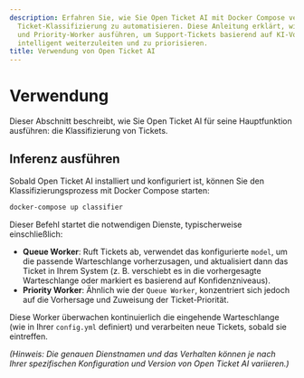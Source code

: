 ```yaml
---
description: Erfahren Sie, wie Sie Open Ticket AI mit Docker Compose verwenden, um die
  Ticket-Klassifizierung zu automatisieren. Diese Anleitung erklärt, wie Sie Queue-
  und Priority-Worker ausführen, um Support-Tickets basierend auf KI-Vorhersagen
  intelligent weiterzuleiten und zu priorisieren.
title: Verwendung von Open Ticket AI
---
```

# Verwendung

Dieser Abschnitt beschreibt, wie Sie Open Ticket AI für seine Hauptfunktion ausführen: die Klassifizierung von Tickets.

## Inferenz ausführen

Sobald Open Ticket AI installiert und konfiguriert ist, können Sie den Klassifizierungsprozess mit Docker Compose starten:

```bash
docker-compose up classifier
```

Dieser Befehl startet die notwendigen Dienste, typischerweise einschließlich:

*   **Queue Worker**: Ruft Tickets ab, verwendet das konfigurierte `model`, um die passende Warteschlange vorherzusagen, und aktualisiert dann das Ticket in Ihrem System (z. B. verschiebt es in die vorhergesagte Warteschlange oder markiert es basierend auf Konfidenzniveaus).
*   **Priority Worker**: Ähnlich wie der `Queue Worker`, konzentriert sich jedoch auf die Vorhersage und Zuweisung der Ticket-Priorität.

Diese Worker überwachen kontinuierlich die eingehende Warteschlange (wie in Ihrer `config.yml` definiert) und verarbeiten neue Tickets, sobald sie eintreffen.

*(Hinweis: Die genauen Dienstnamen und das Verhalten können je nach Ihrer spezifischen Konfiguration und Version von Open Ticket AI variieren.)*